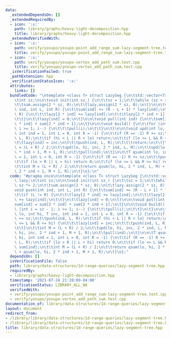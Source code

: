```yaml
---
data:
  _extendedDependsOn: []
  _extendedRequiredBy:
  - icon: ':x:'
    path: library/graphs/heavy-light-decomposition.hpp
    title: library/graphs/heavy-light-decomposition.hpp
  _extendedVerifiedWith:
  - icon: ':x:'
    path: verify/yosupo/yosupo-point_add_range_sum-lazy-segment-tree.test.cpp
    title: verify/yosupo/yosupo-point_add_range_sum-lazy-segment-tree.test.cpp
  - icon: ':x:'
    path: verify/yosupo/yosupo-vertex_add_path_sum.test.cpp
    title: verify/yosupo/yosupo-vertex_add_path_sum.test.cpp
  _isVerificationFailed: true
  _pathExtension: hpp
  _verificationStatusIcon: ':x:'
  attributes:
    links: []
  bundledCode: "\ntemplate <class T> struct LazySeg {\n\tstd::vector<T> sum, lazy;\n\
    \tint sz;\n\n\tvoid init(int sz_) {\n\t\tsz = 1;\n\t\twhile (sz < sz_) sz *= 2;\n\
    \t\tsum.assign(2 * sz, 0);\n\t\tlazy.assign(2 * sz, 0);\n\t}\n\n\tvoid push(int\
    \ ind, int L, int R) {\n\t\tsum[ind] += (R - L + 1) * lazy[ind];\n\t\tif (L !=\
    \ R) {\n\t\t\tlazy[2 * ind] += lazy[ind];\n\t\t\tlazy[2 * ind + 1] += lazy[ind];\n\
    \t\t}\n\t\tlazy[ind] = 0;\n\t}\n\n\tvoid pull(int ind) {\n\t\tsum[ind] = sum[2\
    \ * ind] + sum[2 * ind + 1];\n\t}\n\n\tvoid build() {\n\t\tfor (int i = sz - 1;\
    \ i >= 1; i--) {\n\t\t\tpull(i);\n\t\t}\n\t}\n\n\tvoid upd(int lo, int hi, T inc,\
    \ int ind = 1, int L = 0, int R = -1) {\n\t\tif (R == -1) R += sz;\n\t\tpush(ind,\
    \ L, R);\n\t\tif (hi < L || R < lo) return;\n\t\tif (lo <= L && R <= hi) {\n\t\
    \t\tlazy[ind] = inc;\n\t\t\tpush(ind, L, R);\n\t\t\treturn;\n\t\t}\n\t\tint M\
    \ = (L + R) / 2;\n\t\tupd(lo, hi, inc, 2 * ind, L, M);\n\t\tupd(lo, hi, inc, 2\
    \ * ind + 1, M + 1, R);\n\t\tpull(ind);\n\t}\n\n\tT qsum(int lo, int hi, int ind\
    \ = 1, int L = 0, int R = -1) {\n\t\tif (R == -1) R += sz;\n\t\tpush(ind, L, R);\n\
    \t\tif (lo > R || L > hi) return 0;\n\t\tif (lo <= L && R <= hi) return sum[ind];\n\
    \t\tint M = (L + R) / 2;\n\t\treturn qsum(lo, hi, 2 * ind, L, M) + qsum(lo, hi,\
    \ 2 * ind + 1, M + 1, R);\n\t}\n};\n"
  code: "#pragma once\n\ntemplate <class T> struct LazySeg {\n\tstd::vector<T> sum,\
    \ lazy;\n\tint sz;\n\n\tvoid init(int sz_) {\n\t\tsz = 1;\n\t\twhile (sz < sz_)\
    \ sz *= 2;\n\t\tsum.assign(2 * sz, 0);\n\t\tlazy.assign(2 * sz, 0);\n\t}\n\n\t\
    void push(int ind, int L, int R) {\n\t\tsum[ind] += (R - L + 1) * lazy[ind];\n\
    \t\tif (L != R) {\n\t\t\tlazy[2 * ind] += lazy[ind];\n\t\t\tlazy[2 * ind + 1]\
    \ += lazy[ind];\n\t\t}\n\t\tlazy[ind] = 0;\n\t}\n\n\tvoid pull(int ind) {\n\t\t\
    sum[ind] = sum[2 * ind] + sum[2 * ind + 1];\n\t}\n\n\tvoid build() {\n\t\tfor\
    \ (int i = sz - 1; i >= 1; i--) {\n\t\t\tpull(i);\n\t\t}\n\t}\n\n\tvoid upd(int\
    \ lo, int hi, T inc, int ind = 1, int L = 0, int R = -1) {\n\t\tif (R == -1) R\
    \ += sz;\n\t\tpush(ind, L, R);\n\t\tif (hi < L || R < lo) return;\n\t\tif (lo\
    \ <= L && R <= hi) {\n\t\t\tlazy[ind] = inc;\n\t\t\tpush(ind, L, R);\n\t\t\treturn;\n\
    \t\t}\n\t\tint M = (L + R) / 2;\n\t\tupd(lo, hi, inc, 2 * ind, L, M);\n\t\tupd(lo,\
    \ hi, inc, 2 * ind + 1, M + 1, R);\n\t\tpull(ind);\n\t}\n\n\tT qsum(int lo, int\
    \ hi, int ind = 1, int L = 0, int R = -1) {\n\t\tif (R == -1) R += sz;\n\t\tpush(ind,\
    \ L, R);\n\t\tif (lo > R || L > hi) return 0;\n\t\tif (lo <= L && R <= hi) return\
    \ sum[ind];\n\t\tint M = (L + R) / 2;\n\t\treturn qsum(lo, hi, 2 * ind, L, M)\
    \ + qsum(lo, hi, 2 * ind + 1, M + 1, R);\n\t}\n};"
  dependsOn: []
  isVerificationFile: false
  path: library/data-structures/1d-range-queries/lazy-segment-tree.hpp
  requiredBy:
  - library/graphs/heavy-light-decomposition.hpp
  timestamp: '2021-07-24 21:20:09-04:00'
  verificationStatus: LIBRARY_ALL_WA
  verifiedWith:
  - verify/yosupo/yosupo-point_add_range_sum-lazy-segment-tree.test.cpp
  - verify/yosupo/yosupo-vertex_add_path_sum.test.cpp
documentation_of: library/data-structures/1d-range-queries/lazy-segment-tree.hpp
layout: document
redirect_from:
- /library/library/data-structures/1d-range-queries/lazy-segment-tree.hpp
- /library/library/data-structures/1d-range-queries/lazy-segment-tree.hpp.html
title: library/data-structures/1d-range-queries/lazy-segment-tree.hpp
---
```

